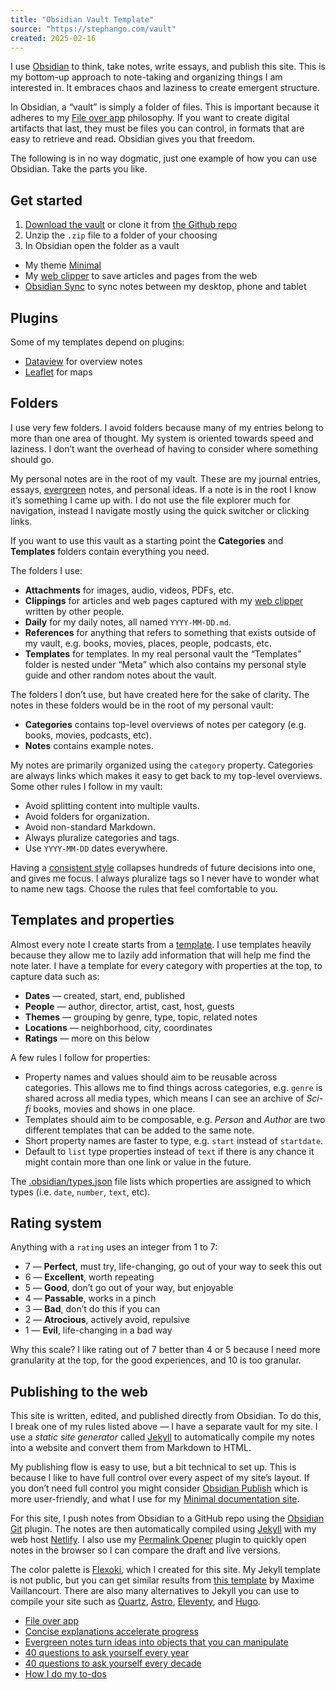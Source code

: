 ```yaml
---
title: "Obsidian Vault Template"
source: "https://stephango.com/vault"
created: 2025-02-16
---
```

I use [Obsidian](https://stephango.com/obsidian) to think, take notes, write essays, and publish this site. This is my bottom-up approach to note-taking and organizing things I am interested in. It embraces chaos and laziness to create emergent structure.

In Obsidian, a “vault” is simply a folder of files. This is important because it adheres to my [File over app](https://stephango.com/file-over-app) philosophy. If you want to create digital artifacts that last, they must be files you can control, in formats that are easy to retrieve and read. Obsidian gives you that freedom.

The following is in no way dogmatic, just one example of how you can use Obsidian. Take the parts you like.

## Get started

1. [Download the vault](https://github.com/kepano/kepano-obsidian/archive/refs/heads/main.zip) or clone it from [the Github repo](https://github.com/kepano/kepano-obsidian)
2. Unzip the `.zip` file to a folder of your choosing
3. In Obsidian open the folder as a vault

- My theme [Minimal](https://stephango.com/minimal)
- My [web clipper](https://stephango.com/obsidian-web-clipper) to save articles and pages from the web
- [Obsidian Sync](https://obsidian.md/sync) to sync notes between my desktop, phone and tablet

## Plugins

Some of my templates depend on plugins:

- [Dataview](https://github.com/blacksmithgu/obsidian-dataview) for overview notes
- [Leaflet](https://github.com/javalent/obsidian-leaflet) for maps

## Folders

I use very few folders. I avoid folders because many of my entries belong to more than one area of thought. My system is oriented towards speed and laziness. I don’t want the overhead of having to consider where something should go.

My personal notes are in the root of my vault. These are my journal entries, essays, [evergreen](https://stephango.com/evergreen-notes) notes, and personal ideas. If a note is in the root I know it’s something I came up with. I do not use the file explorer much for navigation, instead I navigate mostly using the quick switcher or clicking links.

If you want to use this vault as a starting point the **Categories** and **Templates** folders contain everything you need.

The folders I use:

- **Attachments** for images, audio, videos, PDFs, etc.
- **Clippings** for articles and web pages captured with my [web clipper](https://stephango.com/obsidian-web-clipper) written by other people.
- **Daily** for my daily notes, all named `YYYY-MM-DD.md`.
- **References** for anything that refers to something that exists outside of my vault, e.g. books, movies, places, people, podcasts, etc.
- **Templates** for templates. In my real personal vault the “Templates” folder is nested under “Meta” which also contains my personal style guide and other random notes about the vault.

The folders I don’t use, but have created here for the sake of clarity. The notes in these folders would be in the root of my personal vault:

- **Categories** contains top-level overviews of notes per category (e.g. books, movies, podcasts, etc).
- **Notes** contains example notes.

My notes are primarily organized using the `category` property. Categories are always links which makes it easy to get back to my top-level overviews. Some other rules I follow in my vault:

- Avoid splitting content into multiple vaults.
- Avoid folders for organization.
- Avoid non-standard Markdown.
- Always pluralize categories and tags.
- Use `YYYY-MM-DD` dates everywhere.

Having a [consistent style](https://stephango.com/style) collapses hundreds of future decisions into one, and gives me focus. I always pluralize tags so I never have to wonder what to name new tags. Choose the rules that feel comfortable to you.

## Templates and properties

Almost every note I create starts from a [template](https://github.com/kepano/kepano-obsidian/tree/main/Templates). I use templates heavily because they allow me to lazily add information that will help me find the note later. I have a template for every category with properties at the top, to capture data such as:

- **Dates** — created, start, end, published
- **People** — author, director, artist, cast, host, guests
- **Themes** — grouping by genre, type, topic, related notes
- **Locations** — neighborhood, city, coordinates
- **Ratings** — more on this below

A few rules I follow for properties:

- Property names and values should aim to be reusable across categories. This allows me to find things across categories, e.g. `genre` is shared across all media types, which means I can see an archive of *Sci-fi* books, movies and shows in one place.
- Templates should aim to be composable, e.g. *Person* and *Author* are two different templates that can be added to the same note.
- Short property names are faster to type, e.g. `start` instead of `startdate`.
- Default to `list` type properties instead of `text` if there is any chance it might contain more than one link or value in the future.

The [.obsidian/types.json](https://github.com/kepano/kepano-obsidian/blob/main/.obsidian/types.json) file lists which properties are assigned to which types (i.e. `date`, `number`, `text`, etc).

## Rating system

Anything with a `rating` uses an integer from 1 to 7:

- 7 — **Perfect**, must try, life-changing, go out of your way to seek this out
- 6 — **Excellent**, worth repeating
- 5 — **Good**, don’t go out of your way, but enjoyable
- 4 — **Passable**, works in a pinch
- 3 — **Bad**, don’t do this if you can
- 2 — **Atrocious**, actively avoid, repulsive
- 1 — **Evil**, life-changing in a bad way

Why this scale? I like rating out of 7 better than 4 or 5 because I need more granularity at the top, for the good experiences, and 10 is too granular.

## Publishing to the web

This site is written, edited, and published directly from Obsidian. To do this, I break one of my rules listed above — I have a separate vault for my site. I use a *static site generator* called [Jekyll](https://jekyllrb.com/) to automatically compile my notes into a website and convert them from Markdown to HTML.

My publishing flow is easy to use, but a bit technical to set up. This is because I like to have full control over every aspect of my site’s layout. If you don’t need full control you might consider [Obsidian Publish](https://obsidian.md/publish) which is more user-friendly, and what I use for my [Minimal documentation site](https://minimal.guide/publish/download).

For this site, I push notes from Obsidian to a GitHub repo using the [Obsidian Git](https://obsidian.md/plugins?id=obsidian-git) plugin. The notes are then automatically compiled using [Jekyll](https://jekyllrb.com/) with my web host [Netlify](https://www.netlify.com/). I also use my [Permalink Opener](https://stephango.com/permalink-opener) plugin to quickly open notes in the browser so I can compare the draft and live versions.

The color palette is [Flexoki](https://stephango.com/flexoki), which I created for this site. My Jekyll template is not public, but you can get similar results from [this template](https://github.com/maximevaillancourt/digital-garden-jekyll-template) by Maxime Vaillancourt. There are also many alternatives to Jekyll you can use to compile your site such as [Quartz](https://quartz.jzhao.xyz/), [Astro](https://astro.build/), [Eleventy](https://www.11ty.dev/), and [Hugo](https://gohugo.io/).

- [File over app](https://stephango.com/file-over-app)
- [Concise explanations accelerate progress](https://stephango.com/concise)
- [Evergreen notes turn ideas into objects that you can manipulate](https://stephango.com/evergreen-notes)
- [40 questions to ask yourself every year](https://stephango.com/40-questions)
- [40 questions to ask yourself every decade](https://stephango.com/40-questions-decade)
- [How I do my to-dos](https://stephango.com/todos)